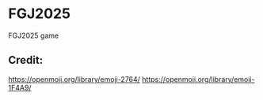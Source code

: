 # FGJ2025
FGJ2025 game

## Credit:
https://openmoji.org/library/emoji-2764/
https://openmoji.org/library/emoji-1F4A9/
